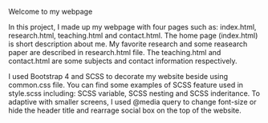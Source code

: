 Welcome to my webpage


In this project, I made up my webpage with four pages such as: index.html, research.html, teaching.html and contact.html. The home page (index.html) is short description about me. My favorite research and some reasearch paper are described in research.html file. The teaching.html and contact.html are some subjects and contact information respectively.

I used Bootstrap 4 and SCSS to decorate my website  beside using common.css file. You can find some examples of SCSS feature used in style.scss including: SCSS variable, SCSS nesting and SCSS inderitance. To adaptive with smaller screens, I used @media query to change font-size or hide the header title and rearrage social box on the top of the website.

